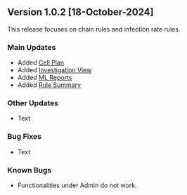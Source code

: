 ## Version 1.0.2 [18-October-2024]
This release focuses on chain rules and infection rate rules.

### Main Updates
- Added [Cell Plan](../tutorials/Cellplan.md)
- Added [Investigation View](../tutorials/InvestigationView.md)
- Added [ML Reports](../tutorials/MLReports.md)
- Added [Rule Summary](../tutorials/RuleSummary.md)
  
### Other Updates
- Text

### Bug Fixes
- Text

### Known Bugs
- Functionalities under Admin do not work.
